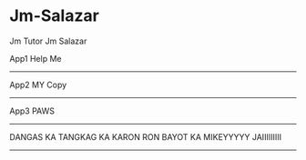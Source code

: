 # Jm-Salazar
Jm Tutor
Jm Salazar

App1 Help Me
____________
App2 MY Copy
____________
App3 PAWS
____________

DANGAS KA
TANGKAG KA
KARON RON
BAYOT KA
MIKEYYYYY
JAIIIIIIIII
________________